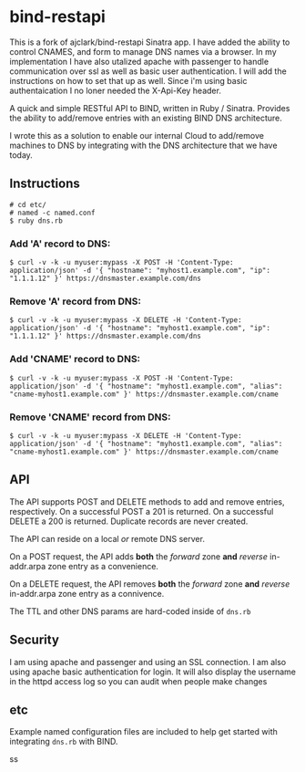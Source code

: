 # bind-restapi

This is a fork of ajclark/bind-restapi Sinatra app.  I have added the ability to control CNAMES, and form to manage DNS names via a browser.  In my implementation I have also utalized apache with passenger to handle communication over ssl as well as basic user authentication.  I will add the instructions on how to set that up as well.  Since i'm using basic authentaication I no loner needed the X-Api-Key header.

A quick and simple RESTful API to BIND, written in Ruby / Sinatra. Provides the ability to add/remove entries with an existing BIND DNS architecture.

I wrote this as a solution to enable our internal Cloud to add/remove machines to DNS by integrating with the DNS architecture that we have today.

## Instructions
    # cd etc/
    # named -c named.conf
    $ ruby dns.rb

### Add 'A' record to DNS:

    $ curl -v -k -u myuser:mypass -X POST -H 'Content-Type: application/json' -d '{ "hostname": "myhost1.example.com", "ip": "1.1.1.12" }' https://dnsmaster.example.com/dns

### Remove 'A' record from DNS:

    $ curl -v -k -u myuser:mypass -X DELETE -H 'Content-Type: application/json' -d '{ "hostname": "myhost1.example.com", "ip": "1.1.1.12" }' https://dnsmaster.example.com/dns

### Add 'CNAME' record to DNS:

    $ curl -v -k -u myuser:mypass -X POST -H 'Content-Type: application/json' -d '{ "hostname": "myhost1.example.com", "alias": "cname-myhost1.example.com" }' https://dnsmaster.example.com/cname

### Remove 'CNAME' record from DNS:

    $ curl -v -k -u myuser:mypass -X DELETE -H 'Content-Type: application/json' -d '{ "hostname": "myhost1.example.com", "alias": "cname-myhost1.example.com" }' https://dnsmaster.example.com/cname

## API
The API supports POST and DELETE methods to add and remove entries, respectively. On a successful POST a 201 is returned. On a successful DELETE a 200 is returned. Duplicate records are never created.

The API can reside on a local *or* remote DNS server.

On a POST request, the API adds **both** the *forward* zone **and** *reverse* in-addr.arpa zone entry as a convenience. 

On a DELETE request, the API removes **both** the *forward* zone **and** *reverse* in-addr.arpa zone entry as a connivence. 

The TTL and other DNS params are hard-coded inside of <code>dns.rb</code>

## Security
I am using apache and passenger and using an SSL connection.  I am also using apache basic authentication for login.  It will also display the username in the httpd access log so you can audit when people make changes

## etc
Example named configuration files are included to help get started with integrating <code>dns.rb</code> with BIND.

ss
